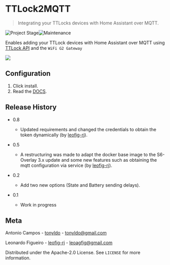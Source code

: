 # TTLock2MQTT
> Integrating your TTLocks devices with Home Assistant over MQTT.

![Project Stage][project-stage-shield]![Maintenance][maintenance-shield]

Enables adding your TTLock devices with Home Assistant over MQTT using [TTLock API][ttlockapi] and the `WiFi G2 Gateway`

<img src="https://raw.githubusercontent.com/leofig-rj/tonyldo-hassio-addons/master/ttlock2mqtt/pictures/diagram.png"/>

## Configuration

1. Click install.
2. Read the [DOCS](https://github.com/leofig-rj/tonyldo-hassio-addons/blob/master/ttlock2mqtt/DOCS.md).

## Release History

* 0.8
    * Updated requirements and changed the credentials to obtain the token dynamically (by [leofig-rj][github_leofig-rj]).

* 0.5
    * A restructuring was made to adapt the docker base image to the S6-Overlay 3.x update and some new features such as obtaining the mqtt configuration via service (by [leofig-rj][github_leofig-rj]).

* 0.2
    * Add two new options (State and Battery sending delays).

* 0.1
    * Work in progress

## Meta

Antonio Campos - [tonyldo][github_tonyldo] - tonyldo@gmail.com

Leonardo Figueiro - [leofig-rj][github_leofig-rj] - leoagfig@gmail.com

Distributed under the Apache-2.0 License. See ``LICENSE`` for more information.

<!-- Markdown link -->
[wiki]: https://github.com/leofig-rj/tonyldo-hassio-addons
[project-stage-shield]: https://img.shields.io/badge/project%20stage-development%20beta-red.svg
[maintenance-shield]: https://img.shields.io/maintenance/yes/2025.svg
[ttlockapi]: https://open.ttlock.com/doc/userGuide
[github_tonyldo]: https://github.com/tonyldo/
[github_leofig-rj]: https://github.com/leofig-rj/
